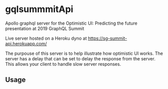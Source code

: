 # gqlsummmitApi
Apollo graphql server for the Optimistic UI: Predicting the future presentation at 2019 GraphQL Summit

Live server hosted on a Heroku dyno at  https://sg-summit-api.herokuapp.com/

The purpouse of this server is to help illustrate how optimistic UI works. The server has a delay that can be set to delay the response from the server. This allows your client to handle slow server responses. 

## Usage

